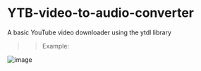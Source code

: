 # YTB-video-to-audio-converter
A basic YouTube video downloader using the ytdl library
>
>>Example:
>
![image](https://github.com/KOTTAGENVH/Youtube-Video-Downloader/assets/87430226/7479e3af-5e3e-4dcb-b154-8fe339cd3abf)

